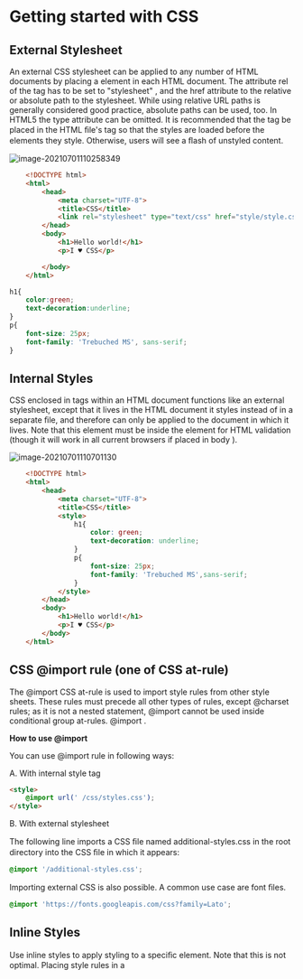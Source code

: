 # Getting started with CSS

## External Stylesheet

An external CSS stylesheet can be applied to any number of HTML documents by placing a <link> element in each
HTML document.
The attribute rel of the <link> tag has to be set to "stylesheet" , and the href attribute to the relative or absolute
path to the stylesheet. While using relative URL paths is generally considered good practice, absolute paths can be
used, too. In HTML5 the type attribute can be omitted.
It is recommended that the <link> tag be placed in the HTML ﬁle's <head> tag so that the styles are loaded before
the elements they style. Otherwise, users will see a ﬂash of unstyled content.

![image-20210701110258349](/home/aidyn/snap/typora/39/.config/Typora/typora-user-images/image-20210701110258349.png)

```html
    <!DOCTYPE html>
    <html>
        <head>
            <meta charset="UTF-8">
            <title>CSS</title>
            <link rel="stylesheet" type="text/css" href="style/style.css">
        </head>
        <body>
            <h1>Hello world!</h1>
            <p>I ♥ CSS</p>

        </body>
    </html>
```

```css
h1{
    color:green;
    text-decoration:underline;
}
p{
    font-size: 25px;
    font-family: 'Trebuched MS', sans-serif;
}
```

## Internal Styles

CSS enclosed in <style></style> tags within an HTML document functions like an external stylesheet, except that
it lives in the HTML document it styles instead of in a separate ﬁle, and therefore can only be applied to the
document in which it lives. Note that this element must be inside the <head> element for HTML validation (though it
will work in all current browsers if placed in body ).

![image-20210701110701130](/home/aidyn/snap/typora/39/.config/Typora/typora-user-images/image-20210701110701130.png)

```html
    <!DOCTYPE html>
    <html>
        <head>
            <meta charset="UTF-8">
            <title>CSS</title>
            <style>
                h1{
                    color: green;
                    text-decoration: underline;
                }
                p{
                    font-size: 25px;
                    font-family: 'Trebuched MS',sans-serif;
                }
            </style>
        </head>
        <body>
            <h1>Hello world!</h1>
            <p>I ♥ CSS</p>
        </body>
    </html>
```

## CSS @import rule (one of CSS at-rule)

The @import CSS at-rule is used to import style rules from other style sheets. These rules must precede all other
types of rules, except @charset rules; as it is not a nested statement, @import cannot be used inside conditional
group at-rules. @import .

**How to use @import**

You can use @import rule in following ways:

A. With internal style tag

```html
<style>
	@import url(' /css/styles.css');
</style>
```

B. With external stylesheet

The following line imports a CSS ﬁle named additional-styles.css in the root directory into the CSS ﬁle in which it
appears:

```css
@import '/additional-styles.css';
```

Importing external CSS is also possible. A common use case are font ﬁles.

```css
@import 'https://fonts.googleapis.com/css?family=Lato';
```

## Inline Styles

Use inline styles to apply styling to a speciﬁc element. Note that this is not optimal. Placing style rules in a <style>
tag or external CSS ﬁle is encouraged in order to maintain a distinction between content and presentation.
Inline styles override any CSS in a <style> tag or external style sheet. While this can be useful in some
circumstances, this fact more often than not reduces a project's maintainability.
The styles in the following example apply directly to the elements to which they are attached.

![image-20210701111357537](/home/aidyn/snap/typora/39/.config/Typora/typora-user-images/image-20210701111357537.png)

```html
    <!DOCTYPE html>
    <html>
        <head>
            <meta charset="UTF-8">
            <title>CSS</title>
        </head>
        <body>
            <h1 style="color: green; text-decoration: underline;">Hello world!</h1>
            <p style="fonts-size:25px;font-family: 'Trebuched MS';">I ♥ CSS</p>
        </body>
    </html>
```

## Styling Lists with CSS

There are three diﬀerent properties for styling list-items: list-style-type , list-style-image , and list-style-
position , which should be declared in that order. The default values are disc, outside, and none, respectively. Each
property can be declared separately, or using the list-style shorthand property.
list-style-type deﬁnes the shape or type of bullet point used for each list-item.

disc
circle
square
decimal
lower-roman
upper-roman
none

To use square bullet points for each list-item, for example, you would use the following property-value pair:

```css
li{
	list-style-type:square;
}
```


